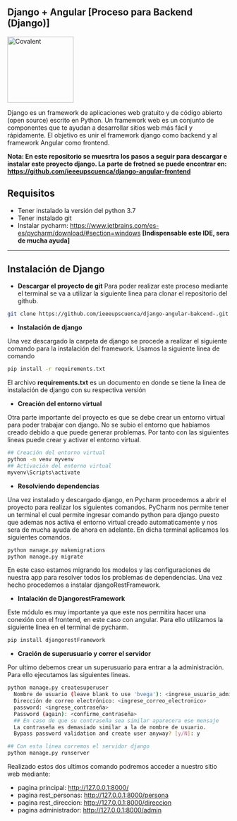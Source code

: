 ## Django + Angular [Proceso para Backend (Django)]

<img alt="Covalent" src="https://www.djangoproject.com/m/img/logos/django-logo-negative.png" width="150">


Django es un framework de aplicaciones web gratuito y de código abierto (open source) escrito en Python. Un framework web es un conjunto de componentes que te ayudan a desarrollar sitios web más fácil y rápidamente. El objetivo es unir el framework django como backend y al framework Angular como frontend.

**Nota: En este repositorio se muesrtra los pasos a seguir para descargar e instalar este proyecto django. La parte de frotned se puede encontrar en: https://github.com/ieeeupscuenca/django-angular-frontend**

## Requisitos
* Tener instalado la versión del python 3.7
* Tener instalado git
* Instalar pycharm: https://www.jetbrains.com/es-es/pycharm/download/#section=windows **[Indispensable este IDE, sera de mucha ayuda]**
---

## Instalación de Django

* **Descargar el proyecto de git**
Para poder realizar este proceso mediante el terminal se va a utilizar la siguiente linea para clonar el repositorio del github.
```bash
git clone https://github.com/ieeeupscuenca/django-angular-bakcend-.git
```
* **Instalación de django**

Una vez descargado la carpeta de django se procede a realizar el siguiente comando para la instalación del framework. Usamos la siguiente linea de comando
```bash
pip install -r requirements.txt
```
El archivo **requirements.txt** es un documento en donde se tiene la linea de instalación de django con su respectiva versión


* **Creación del entorno virtual**

Otra parte importante del proyecto es que se debe crear un entorno virtual para poder trabajar con django. No se subio el entorno que habiamos creado debido a que puede generar problemas. Por tanto con las siguientes lineas puede crear y activar el entorno virtual.
```bash
## Creación del entorno virtual
python -m venv myvenv
## Activación del entorno virtual
myvenv\Scripts\activate
```

* **Resolviendo dependencias**

Una vez instalado y descargado django, en Pycharm procedemos a abrir el proyecto para realizar los siguientes comandos. PyCharm nos permite tener un terminal el cual permite ingresar comando python para django puesto que ademas nos activa el entorno virtual creado automaticamente y nos sera de mucha ayuda de ahora en adelante. En dicha terminal aplicamos los siguientes comandos.

```bash
python manage.py makemigrations
python manage.py migrate
```
En este caso estamos migrando los modelos y las configuraciones de nuestra app para resolver todos los problemas de dependencias. Una vez hecho procedemos a instalar djangoRestFramework.


* **Intalación de DjangorestFramework**

Este módulo es muy importante ya que este nos permitira  hacer una conexión con el frontend, en este caso con angular. Para ello utilizamos la siguiente linea en el terminal de pycharm.

```bash
pip install djangorestFramework
```
* **Cración de superusuario y correr el servidor**

Por ultimo debemos crear un superusuario para entrar a la administración. Para ello ejecutamos las siguientes lineas.
```bash
python manage.py createsuperuser
  Nombre de usuario (leave blank to use 'bvega'): <ingrese_usuario_admin>
  Dirección de correo electrónico: <ingrese_correo_electronico>
  password: <ingrese_contraseña>
  Password (again): <confirme_contraseña>
  ## En caso de que su contraseña sea similar aparecera ese mensaje
  La contraseña es demasiado similar a la de nombre de usuario.
  Bypass password validation and create user anyway? [y/N]: y

## Con esta linea corremos el servidor django
python manage.py runserver
```
Realizado estos dos ultimos comando podremos acceder a nuestro sitio web mediante:
* pagina principal:      http://127.0.0.1:8000/
* pagina rest_personas:  http://127.0.0.1:8000/persona
* pagina rest_direccion: http://127.0.0.1:8000/direccion
* pagina administrador:  http://127.0.0.1:8000/admin
 
